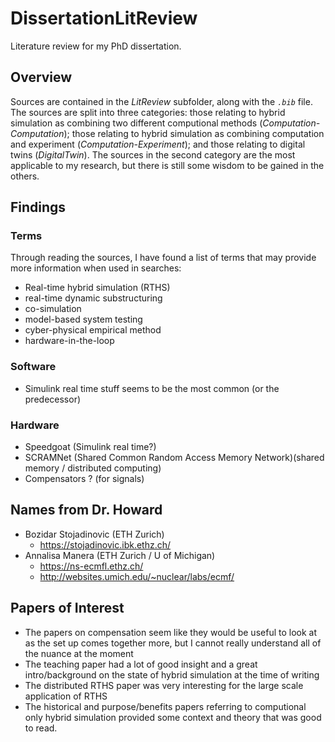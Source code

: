 # DissertationLitReview
Literature review for my PhD dissertation.


## Overview
Sources are contained in the *LitReview* subfolder, along with the *`.bib`* file. The sources are split into three categories: those relating to hybrid simulation as combining two different computional methods (*Computation-Computation*); those relating to hybrid simulation as combining computation and experiment (*Computation-Experiment*); and those relating to digital twins (*DigitalTwin*). The sources in the second category are the most applicable to my research, but there is still some wisdom to be gained in the others.

## Findings

### Terms
Through reading the sources, I have found a list of terms that may provide more information when used in searches:
- Real-time hybrid simulation (RTHS)
- real-time dynamic substructuring
- co-simulation
- model-based system testing
- cyber-physical empirical method
- hardware-in-the-loop

### Software
- Simulink real time stuff seems to be the most common (or the predecessor)

### Hardware

- Speedgoat (Simulink real time?)
- SCRAMNet (Shared Common Random Access Memory Network)(shared memory / distributed computing)
- Compensators ? (for signals)

## Names from Dr. Howard
- Bozidar Stojadinovic (ETH Zurich)
    - https://stojadinovic.ibk.ethz.ch/
- Annalisa Manera (ETH Zurich / U of Michigan)
    - https://ns-ecmfl.ethz.ch/
    - http://websites.umich.edu/~nuclear/labs/ecmf/


## Papers of Interest
- The papers on compensation seem like they would be useful to look at as the set up comes together more, but I cannot really understand all of the nuance at the moment
- The teaching paper had a lot of good insight and a great intro/background on the state of hybrid simulation at the time of writing
- The distributed RTHS paper was very interesting for the large scale application of RTHS
- The historical and purpose/benefits papers referring to computional only hybrid simulation provided some context and theory that was good to read.